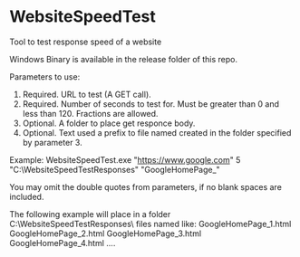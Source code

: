 # WebsiteSpeedTest
Tool to test response speed of a website

Windows Binary is available in the release folder of this repo.

Parameters to use:

1. Required. URL to test (A GET call).
2. Required. Number of seconds to test for. Must be greater than 0 and less than 120. Fractions are allowed.
3. Optional. A folder to place get responce body.
4. Optional. Text used a prefix to file named created in the folder specified by parameter 3.

Example: WebsiteSpeedTest.exe "https://www.google.com" 5 "C:\WebsiteSpeedTestResponses" "GoogleHomePage_"

You may omit the double quotes from parameters, if no blank spaces are included.

The following example will place in a folder C:\WebsiteSpeedTestResponses\ files named like:
  GoogleHomePage_1.html
  GoogleHomePage_2.html
  GoogleHomePage_3.html
  GoogleHomePage_4.html
  ....
